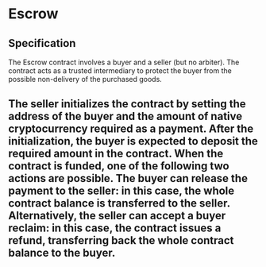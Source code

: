 # Escrow

## Specification

The Escrow contract involves a buyer
and a seller (but no arbiter).
The contract acts as a trusted
intermediary to protect the buyer from
the possible non-delivery of the 
purchased goods.

The seller initializes the contract by 
setting the address of the buyer and the
amount of native cryptocurrency required
as a payment.
After the initialization, the buyer is 
expected to deposit the required amount
in the contract.
When the contract is funded, one of the 
following two actions are possible.
The buyer can release the payment to the
seller:
in this case, the whole contract balance 
is transferred to the seller.
Alternatively, the seller can accept a 
buyer reclaim:
in this case, the contract issues a 
refund,
transferring back the whole contract
balance to the buyer.
-